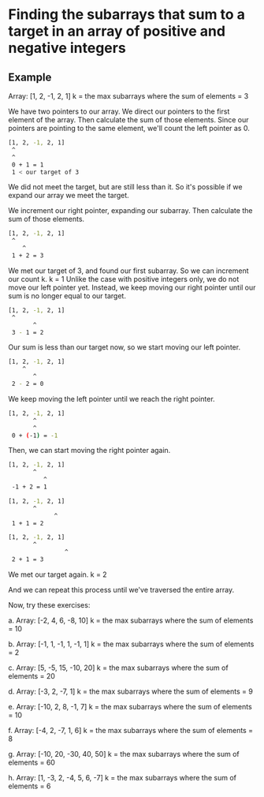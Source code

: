 # Finding the subarrays that sum to a target in an array of positive and negative integers

## Example

Array: [1, 2, -1, 2, 1]
k = the max subarrays where the sum of elements = 3

We have two pointers to our array.
We direct our pointers to the first element of the array.
Then calculate the sum of those elements.
Since our pointers are pointing to the same element, we'll count the left pointer as 0.

```bash
[1, 2, -1, 2, 1]
 ^
 ^
 0 + 1 = 1
 1 < our target of 3
```

We did not meet the target, but are still less than it.
So it's possible if we expand our array we meet the target.

We increment our right pointer, expanding our subarray.
Then calculate the sum of those elements.

```bash
[1, 2, -1, 2, 1]
 ^
    ^
 1 + 2 = 3
```

We met our target of 3, and found our first subarray.
So we can increment our count k.
k = 1
Unlike the case with positive integers only, we do not move our left pointer yet.
Instead, we keep moving our right pointer until our sum is no longer equal to our target.

```bash
[1, 2, -1, 2, 1]
 ^
       ^
 3 - 1 = 2
```

Our sum is less than our target now, so we start moving our left pointer.

```bash
[1, 2, -1, 2, 1]
    ^
       ^
 2 - 2 = 0
```

We keep moving the left pointer until we reach the right pointer.

```bash
[1, 2, -1, 2, 1]
       ^
       ^
 0 + (-1) = -1
```

Then, we can start moving the right pointer again.

```bash
[1, 2, -1, 2, 1]
       ^
          ^
 -1 + 2 = 1
```

```bash
[1, 2, -1, 2, 1]
       ^
             ^
 1 + 1 = 2
```

```bash
[1, 2, -1, 2, 1]
       ^
                ^
 2 + 1 = 3
```

We met our target again.
k = 2

And we can repeat this process until we've traversed the entire array.

Now, try these exercises:

a.
Array: [-2, 4, 6, -8, 10]
k = the max subarrays where the sum of elements = 10  

b.
Array: [-1, 1, -1, 1, -1, 1]
k = the max subarrays where the sum of elements = 2  

c.
Array: [5, -5, 15, -10, 20]
k = the max subarrays where the sum of elements = 20  

d.
Array: [-3, 2, -7, 1]
k = the max subarrays where the sum of elements = 9  

e.
Array: [-10, 2, 8, -1, 7]
k = the max subarrays where the sum of elements = 10  

f.
Array: [-4, 2, -7, 1, 6]
k = the max subarrays where the sum of elements = 8  

g.
Array: [-10, 20, -30, 40, 50]
k = the max subarrays where the sum of elements = 60  

h.
Array: [1, -3, 2, -4, 5, 6, -7]
k = the max subarrays where the sum of elements = 6  
